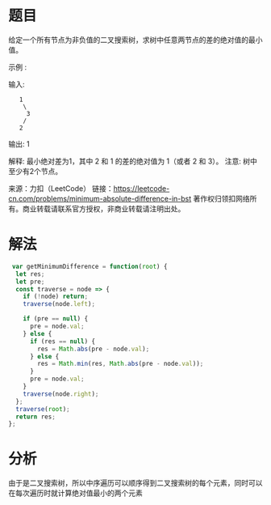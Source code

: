 
# 题目

给定一个所有节点为非负值的二叉搜索树，求树中任意两节点的差的绝对值的最小值。

示例 :

输入:

```
   1
    \
     3
    /
   2
```

输出:
1

解释:
最小绝对差为1，其中 2 和 1 的差的绝对值为 1（或者 2 和 3）。
注意: 树中至少有2个节点。

来源：力扣（LeetCode）
链接：https://leetcode-cn.com/problems/minimum-absolute-difference-in-bst
著作权归领扣网络所有。商业转载请联系官方授权，非商业转载请注明出处。

# 解法

```javascript
 var getMinimumDifference = function(root) {
  let res;
  let pre;
  const traverse = node => {
    if (!node) return;
    traverse(node.left);

    if (pre == null) {
      pre = node.val;
    } else {
      if (res == null) {
        res = Math.abs(pre - node.val);
      } else {
        res = Math.min(res, Math.abs(pre - node.val));
      }
      pre = node.val;
    }
    traverse(node.right);
  };
  traverse(root);
  return res;
}; 
```

# 分析

​        由于是二叉搜索树，所以中序遍历可以顺序得到二叉搜索树的每个元素，同时可以在每次遍历时就计算绝对值最小的两个元素

